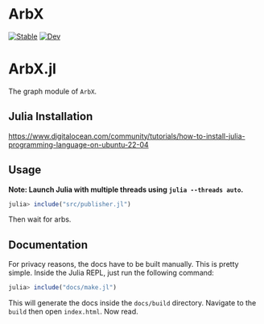 # ArbX

[![Stable](https://img.shields.io/badge/docs-stable-blue.svg)](https://thall.github.io/ArbX.jl/stable)
[![Dev](https://img.shields.io/badge/docs-dev-blue.svg)](https://thall.github.io/ArbX.jl/dev)

# ArbX.jl 

The graph module of `ArbX`. 

## Julia Installation 

https://www.digitalocean.com/community/tutorials/how-to-install-julia-programming-language-on-ubuntu-22-04

## Usage

**Note: Launch Julia with multiple threads using `julia --threads auto`.**

```julia
julia> include("src/publisher.jl")
```

Then wait for arbs. 

## Documentation

For privacy reasons, the docs have to be built manually. This is pretty simple. Inside the Julia REPL, just run the following command: 
```julia
julia> include("docs/make.jl")
```

This will generate the docs inside the `docs/build` directory. Navigate to the `build` then open `index.html`. Now read.